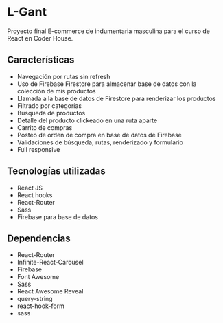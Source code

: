 # L-Gant

Proyecto final E-commerce de indumentaria masculina para el curso de React en Coder House.

## Características

- Navegación por rutas sin refresh
- Uso de Firebase Firestore para almacenar base de datos con la colección de mis productos
- Llamada a la base de datos de Firestore para renderizar los productos
- Filtrado por categorías
- Busqueda de productos
- Detalle del producto clickeado en una ruta aparte
- Carrito de compras
- Posteo de orden de compra en base de datos de Firebase
- Validaciones de búsqueda, rutas, renderizado y formulario
- Full responsive

## Tecnologías utilizadas

- React JS
- React hooks
- React-Router
- Sass
- Firebase para base de datos

## Dependencias

- React-Router
- Infinite-React-Carousel
- Firebase
- Font Awesome
- Sass
- React Awesome Reveal
- query-string
- react-hook-form
- sass
